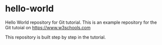 # hello-world
Hello World repository for Git tutorial.
This is an example repository for the Git tutoial on https://www.w3schools.com

This repository is built step by step in the tutorial.
